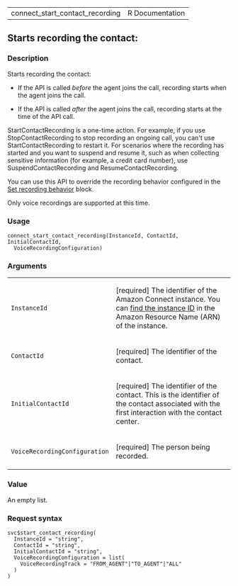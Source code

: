 <table style="width: 100%;">
<tbody>
<tr class="odd">
<td>connect_start_contact_recording</td>
<td style="text-align: right;">R Documentation</td>
</tr>
</tbody>
</table>

## Starts recording the contact:

### Description

Starts recording the contact:

-   If the API is called *before* the agent joins the call, recording
    starts when the agent joins the call.

-   If the API is called *after* the agent joins the call, recording
    starts at the time of the API call.

StartContactRecording is a one-time action. For example, if you use
StopContactRecording to stop recording an ongoing call, you can't use
StartContactRecording to restart it. For scenarios where the recording
has started and you want to suspend and resume it, such as when
collecting sensitive information (for example, a credit card number),
use SuspendContactRecording and ResumeContactRecording.

You can use this API to override the recording behavior configured in
the [Set recording
behavior](https://docs.aws.amazon.com/connect/latest/adminguide/set-recording-behavior.html)
block.

Only voice recordings are supported at this time.

### Usage

    connect_start_contact_recording(InstanceId, ContactId, InitialContactId,
      VoiceRecordingConfiguration)

### Arguments

<table>
<colgroup>
<col style="width: 35%" />
<col style="width: 65%" />
</colgroup>
<tbody>
<tr class="odd">
<td><code
id="connect_start_contact_recording_:_InstanceId">InstanceId</code></td>
<td><p>[required] The identifier of the Amazon Connect instance. You can
<a
href="https://docs.aws.amazon.com/connect/latest/adminguide/find-instance-arn.html">find
the instance ID</a> in the Amazon Resource Name (ARN) of the
instance.</p></td>
</tr>
<tr class="even">
<td><code
id="connect_start_contact_recording_:_ContactId">ContactId</code></td>
<td><p>[required] The identifier of the contact.</p></td>
</tr>
<tr class="odd">
<td><code
id="connect_start_contact_recording_:_InitialContactId">InitialContactId</code></td>
<td><p>[required] The identifier of the contact. This is the identifier
of the contact associated with the first interaction with the contact
center.</p></td>
</tr>
<tr class="even">
<td><code
id="connect_start_contact_recording_:_VoiceRecordingConfiguration">VoiceRecordingConfiguration</code></td>
<td><p>[required] The person being recorded.</p></td>
</tr>
</tbody>
</table>

### Value

An empty list.

### Request syntax

    svc$start_contact_recording(
      InstanceId = "string",
      ContactId = "string",
      InitialContactId = "string",
      VoiceRecordingConfiguration = list(
        VoiceRecordingTrack = "FROM_AGENT"|"TO_AGENT"|"ALL"
      )
    )
